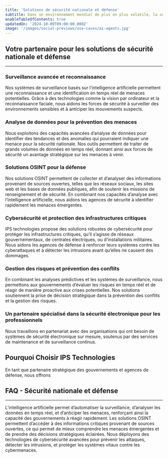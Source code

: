 ```yaml
---
title: 'Solutions de sécurité nationale et défense'
subtitle: Dans un environnement mondial de plus en plus volatile, la sécurité nationale et la défense exigent des solutions technologiques avancées. L’utilisation de technologies innovantes permet aux gouvernements et aux institutions de défense de renforcer leur posture de sécurité et de prévenir les menaces. De la surveillance intelligente à la gestion de crises, nos solutions de sécurité sont conçues pour répondre aux défis modernes.
enableTableOfContents: true
updatedOn: '2024-10-09T09:00:00.000Z'
image: '/images/social-previews/use-cases/ai-agents.jpg'
---
```


## Votre partenaire pour les solutions de sécurité nationale et défense 

---

### Surveillance avancée et reconnaissance

Nos systèmes de surveillance basés sur l’intelligence artificielle permettent une reconnaissance et une identification en temps réel de menaces potentielles. Grâce à des technologies comme la vision par ordinateur et la reconnaissance faciale, nous aidons les forces de sécurité à surveiller des environnements sensibles et à anticiper les mouvements suspects.

### Analyse de données pour la prévention des menaces

Nous exploitons des capacités avancées d’analyse de données pour identifier des tendances et des anomalies qui pourraient indiquer une menace pour la sécurité nationale. Nos outils permettent de traiter de grands volumes de données en temps réel, donnant ainsi aux forces de sécurité un avantage stratégique sur les menaces à venir.

### Solutions OSINT pour la défense

Nos solutions OSINT permettent de collecter et d’analyser des informations provenant de sources ouvertes, telles que les réseaux sociaux, les sites web et les bases de données publiques, afin de soutenir les missions de renseignement et de sécurité. En combinant nos capacités d’analyse avec l’intelligence artificielle, nous aidons les agences de sécurité à identifier rapidement les menaces émergentes.

### Cybersécurité et protection des infrastructures critiques

IPS technologies propose des solutions robustes de cybersécurité pour protéger les infrastructures critiques, qu’il s’agisse de réseaux gouvernementaux, de centrales électriques, ou d’installations militaires. Nous aidons les agences de défense à renforcer leurs systèmes contre les cyberattaques et à détecter les intrusions avant qu’elles ne causent des dommages.

### Gestion des risques et prévention des conflits

En combinant les analyses prédictives et les systèmes de surveillance, nous permettons aux gouvernements d’évaluer les risques en temps réel et de réagir de manière proactive aux crises potentielles. Nos solutions soutiennent la prise de décision stratégique dans la prévention des conflits et la gestion des risques.

### Un partenaire spécialisé dans la sécurité électronique pour les professionnels

Nous travaillons en partenariat avec des organisations qui ont besoin de systèmes de sécurité électronique sur mesure, soutenus par des services de maintenance et de surveillance continus.


## Pourquoi Choisir IPS Technologies

En tant que partenaire stratégique des gouvernements et agences de défense, nous offrons 

<TestimonialsWrapper>

<Testimonial
className="!mt-0"
text="Des solutions sur mesure pour répondre aux besoins spécifiques en matière de sécurité."
/>

<Testimonial
className="!mt-0"
text="Une expertise de pointe en intelligence artificielle, cybersécurité et OSINT."
/>

<Testimonial
className="!mt-0"
text="Un engagement fort pour protéger les nations et garantir leur résilience."
/>

</TestimonialsWrapper>

## FAQ - Sécurité nationale et défense
---

<Admonition title="Comment l'IA peut-elle améliorer la sécurité nationale ?">
L’intelligence artificielle permet d’automatiser la surveillance, d’analyser les données en temps réel, et d’anticiper les menaces, renforçant ainsi la capacité des gouvernements à réagir rapidement.
</Admonition>

<Admonition title="Quels sont les avantages des solutions OSINT pour la défense ?">
Les solutions OSINT permettent d’accéder à des informations critiques provenant de sources ouvertes, ce qui permet de mieux comprendre les menaces émergentes et de prendre des décisions stratégiques éclairées.
</Admonition>

<Admonition title="Comment IPS Technologies ? protège-t-elle les infrastructures critiques ?">
Nous déployons des technologies de cybersécurité avancées pour prévenir les attaques, détecter les intrusions, et protéger les systèmes vitaux contre les cybermenaces.
</Admonition>

<CTA title="Renforcez votre sécurité avec des solutions avancées" description="Adoptez des technologies innovantes pour une défense proactive et une protection optimale contre les menaces émergentes." buttonText="Contact us" buttonUrl="/contact-sales" />
